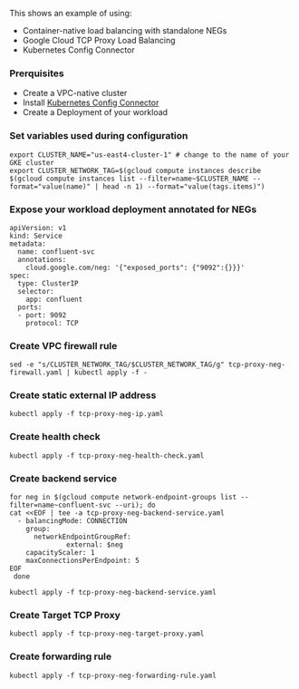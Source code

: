 This shows an example of using:
- Container-native load balancing with standalone NEGs
- Google Cloud TCP Proxy Load Balancing
- Kubernetes Config Connector

### Prerquisites
- Create a VPC-native cluster
- Install [Kubernetes Config Connector](https://cloud.google.com/config-connector/docs/how-to/install-upgrade-uninstall)
- Create a Deployment of your workload


### Set variables used during configuration
```
export CLUSTER_NAME="us-east4-cluster-1" # change to the name of your GKE cluster
export CLUSTER_NETWORK_TAG=$(gcloud compute instances describe $(gcloud compute instances list --filter=name~$CLUSTER_NAME --format="value(name)" | head -n 1) --format="value(tags.items)")
```

### Expose your workload deployment annotated for NEGs
```
apiVersion: v1
kind: Service
metadata:
  name: confluent-svc
  annotations:
    cloud.google.com/neg: '{"exposed_ports": {"9092":{}}}'
spec:
  type: ClusterIP
  selector:
    app: confluent
  ports:
  - port: 9092
    protocol: TCP
```

### Create VPC firewall rule
```
sed -e "s/CLUSTER_NETWORK_TAG/$CLUSTER_NETWORK_TAG/g" tcp-proxy-neg-firewall.yaml | kubectl apply -f -
```

### Create static external IP address
```
kubectl apply -f tcp-proxy-neg-ip.yaml
```

### Create health check
```
kubectl apply -f tcp-proxy-neg-health-check.yaml
```

### Create backend service
```
for neg in $(gcloud compute network-endpoint-groups list --filter=name~confluent-svc --uri); do
cat <<EOF | tee -a tcp-proxy-neg-backend-service.yaml
  - balancingMode: CONNECTION
    group:
      networkEndpointGroupRef:
              external: $neg
    capacityScaler: 1
    maxConnectionsPerEndpoint: 5
EOF
 done
```

```
kubectl apply -f tcp-proxy-neg-backend-service.yaml
```

### Create Target TCP Proxy
```
kubectl apply -f tcp-proxy-neg-target-proxy.yaml
```

### Create forwarding rule
```
kubectl apply -f tcp-proxy-neg-forwarding-rule.yaml
```
